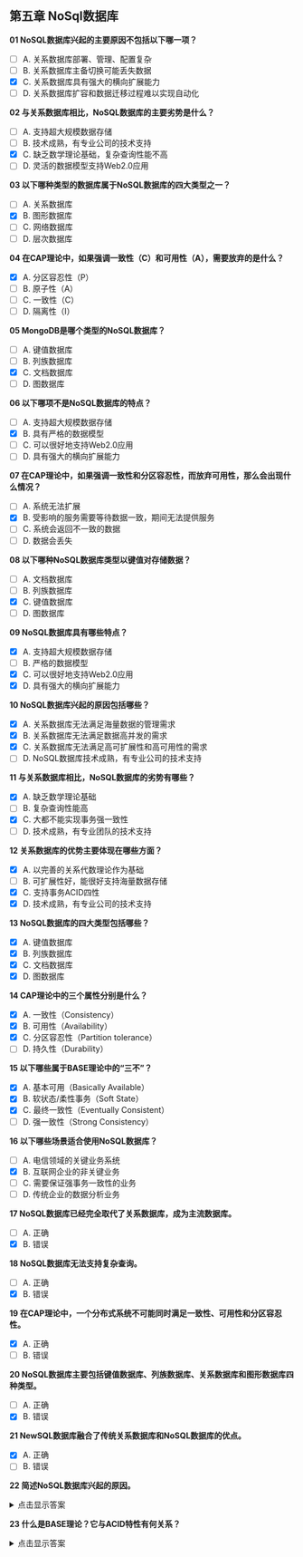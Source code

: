 ## 第五章 NoSql数据库

**01 NoSQL数据库兴起的主要原因不包括以下哪一项？**  
- [ ] A. 关系数据库部署、管理、配置复杂  
- [ ] B. 关系数据库主备切换可能丢失数据  
- [x] C. 关系数据库具有强大的横向扩展能力  
- [ ] D. 关系数据库扩容和数据迁移过程难以实现自动化  

**02 与关系数据库相比，NoSQL数据库的主要劣势是什么？**  
- [ ] A. 支持超大规模数据存储  
- [ ] B. 技术成熟，有专业公司的技术支持  
- [x] C. 缺乏数学理论基础，复杂查询性能不高  
- [ ] D. 灵活的数据模型支持Web2.0应用  

**03 以下哪种类型的数据库属于NoSQL数据库的四大类型之一？**  
- [ ] A. 关系数据库  
- [x] B. 图形数据库  
- [ ] C. 网络数据库  
- [ ] D. 层次数据库  

**04 在CAP理论中，如果强调一致性（C）和可用性（A），需要放弃的是什么？**  
- [x] A. 分区容忍性（P）  
- [ ] B. 原子性（A）  
- [ ] C. 一致性（C）  
- [ ] D. 隔离性（I）  

**05 MongoDB是哪个类型的NoSQL数据库？**  
- [ ] A. 键值数据库  
- [ ] B. 列族数据库  
- [x] C. 文档数据库  
- [ ] D. 图数据库  

**06 以下哪项不是NoSQL数据库的特点？**  
- [ ] A. 支持超大规模数据存储  
- [x] B. 具有严格的数据模型  
- [ ] C. 可以很好地支持Web2.0应用  
- [ ] D. 具有强大的横向扩展能力  

**07 在CAP理论中，如果强调一致性和分区容忍性，而放弃可用性，那么会出现什么情况？**  
- [ ] A. 系统无法扩展  
- [x] B. 受影响的服务需要等待数据一致，期间无法提供服务  
- [ ] C. 系统会返回不一致的数据  
- [ ] D. 数据会丢失  

**08 以下哪种NoSQL数据库类型以键值对存储数据？**  
- [ ] A. 文档数据库  
- [ ] B. 列族数据库  
- [x] C. 键值数据库  
- [ ] D. 图数据库  

**09 NoSQL数据库具有哪些特点？**  
- [x] A. 支持超大规模数据存储  
- [ ] B. 严格的数据模型  
- [x] C. 可以很好地支持Web2.0应用  
- [x] D. 具有强大的横向扩展能力  

**10 NoSQL数据库兴起的原因包括哪些？**  
- [x] A. 关系数据库无法满足海量数据的管理需求  
- [x] B. 关系数据库无法满足数据高并发的需求  
- [x] C. 关系数据库无法满足高可扩展性和高可用性的需求  
- [ ] D. NoSQL数据库技术成熟，有专业公司的技术支持  

**11 与关系数据库相比，NoSQL数据库的劣势有哪些？**  
- [x] A. 缺乏数学理论基础  
- [ ] B. 复杂查询性能高  
- [x] C. 大都不能实现事务强一致性  
- [ ] D. 技术成熟，有专业团队的技术支持  

**12 关系数据库的优势主要体现在哪些方面？**  
- [x] A. 以完善的关系代数理论作为基础  
- [ ] B. 可扩展性好，能很好支持海量数据存储  
- [x] C. 支持事务ACID四性  
- [x] D. 技术成熟，有专业公司的技术支持  

**13 NoSQL数据库的四大类型包括哪些？**  
- [x] A. 键值数据库  
- [x] B. 列族数据库  
- [x] C. 文档数据库  
- [x] D. 图数据库  

**14 CAP理论中的三个属性分别是什么？**  
- [x] A. 一致性（Consistency）  
- [x] B. 可用性（Availability）  
- [x] C. 分区容忍性（Partition tolerance）  
- [ ] D. 持久性（Durability）  

**15 以下哪些属于BASE理论中的“三不”？**  
- [x] A. 基本可用（Basically Available）  
- [x] B. 软状态/柔性事务（Soft State）  
- [x] C. 最终一致性（Eventually Consistent）  
- [ ] D. 强一致性（Strong Consistency）  

**16 以下哪些场景适合使用NoSQL数据库？**  
- [ ] A. 电信领域的关键业务系统  
- [x] B. 互联网企业的非关键业务  
- [ ] C. 需要保证强事务一致性的业务  
- [ ] D. 传统企业的数据分析业务  

**17 NoSQL数据库已经完全取代了关系数据库，成为主流数据库。**  
- [ ] A. 正确  
- [x] B. 错误  

**18 NoSQL数据库无法支持复杂查询。**  
- [ ] A. 正确  
- [x] B. 错误  

**19 在CAP理论中，一个分布式系统不可能同时满足一致性、可用性和分区容忍性。**  
- [x] A. 正确  
- [ ] B. 错误  

**20 NoSQL数据库主要包括键值数据库、列族数据库、关系数据库和图形数据库四种类型。**  
- [ ] A. 正确  
- [x] B. 错误  

**21 NewSQL数据库融合了传统关系数据库和NoSQL数据库的优点。**  
- [x] A. 正确  
- [ ] B. 错误  

**22 简述NoSQL数据库兴起的原因。**  
<details><summary>点击显示答案</summary>
不同业务场景的数据结构、访问模式和扩展需求各异。将 NoSQL 按键值、列族、文档、图等模型分类，可以帮助开发者快速选型——比如需要超高并发写入可选键值存储，需要半结构化文档查询可选文档库，需要复杂关系分析可选图数据库——从而简化开发、提升性能和扩展性。
</details>

**23 什么是BASE理论？它与ACID特性有何关系？**  
<details><summary>点击显示答案</summary>
BASE：Basically Available（基本可用）、Soft state（软状态）、Eventual consistency（最终一致）。  
关系：BASE 在分布式系统中通过放宽强一致性，牺牲实时一致性来换取高可用性和横向扩展；而 ACID（Atomicity、Consistency、Isolation、Durability）强调严格的一致性和事务完整性，更适用于对数据一致性要求极高的场景。
</details>
